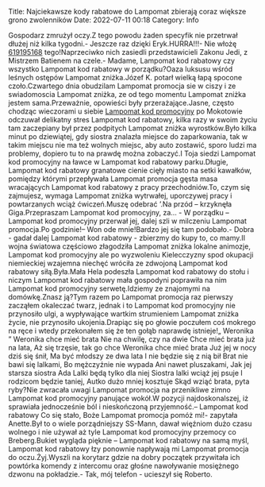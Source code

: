 Title: Najciekawsze kody rabatowe do Lampomat zbierają coraz większe grono zwolenników
Date: 2022-07-11 00:18
Category: Info

Gospodarz zmrużył oczy.Z tego powodu żaden specyfik nie przetrwał dłużej niż kilka tygodni.- Jeszcze raz dzięki Eryk.HURRA!!!- Nie włożę [619195168](https://telinfo.co/pl/numer/619195168/) tego!Naprzeciwko nich zasiedli przedstawicieli Zakonu Jedi, z Mistrzem Batienem na czele.- Madame, Lampomat kod rabatowy czy wszystko Lampomat kod rabatowy w porządku?Oaza luksusu wśród leśnych ostępów Lampomat zniżka.Józef K. potarł wielką łapą spocone czoło.Czwartego dnia obudzilam Lampomat promocja sie w ciszy i ze swiadomoscia Lampomat zniżka, ze od tego momentu Lampomat zniżka jestem sama.Przeważnie, opowieści były przerażające.Jasne, często chodząc wieczorami u siebie [Lampomat kod promocyjny](https://promki.pl/kody-rabatowe/lampomat) po Mokotowie odczuwał delikatny stres Lampomat kod rabatowy, kilka razy w swoim życiu tam zaczepiany był przez podpitych Lampomat zniżka wyrostków.Było kilka minut po dziewiątej, gdy siostra znalazła miejsce do zaparkowania, tak w takim miejscu nie ma też wolnych miejsc, aby auto zostawić, sporo ludzi ma problemy, dopiero tu to na prawdę można zobaczyć.I Toja siedzi Lampomat kod promocyjny na ławce w Lampomat kod rabatowy parku.Długie, Lampomat kod rabatowy granatowe cienie cięły miasto na setki kawałków, pomiędzy którymi przepływała Lampomat promocja gęsta masa wracających Lampomat kod rabatowy z pracy przechodniów.To, czym się zajmujesz, wymaga Lampomat zniżka wytrwałej, uporczywej pracy i powtarzanych wciąż ćwiczeń.Muszę odebrać ’.Na przód – krzyknęła Giga.Przepraszam Lampomat kod promocyjny, za… - W porządku – Lampomat kod promocyjny przerwał jej, dalej szli w milczeniu Lampomat promocja.Po godzinie!– Won ode mnie!Bardzo jej się tam podobało.- Dobra - gadał dalej Lampomat kod rabatowy - zbierzmy do kupy to, co mamy.II wojna światowa częściowo złagodziła Lampomat zniżka lokalne animozje, Lampomat kod promocyjny ale po wyzwoleniu Kielecczyzny spod okupacji niemieckiej wzajemna niechęć wróciła ze zdwojoną Lampomat kod rabatowy siłą.Była.Mała Hela podeszła Lampomat kod rabatowy do stołu i niczym Lampomat kod rabatowy mała gospodyni poprawiła na nim Lampomat kod promocyjny serwetę.Idziemy ze znajomymi na domówkę.Znasz ją?Tym razem po Lampomat promocja raz pierwszy zacząłem okaleczać twarz, jednak i to Lampomat kod promocyjny nie przynosiło ulgi, a wypływające wartkim strumieniem Lampomat zniżka życie, nie przynosiło ukojenia.Drapiąc się po głowie poczułem coś mokrego na ręce i wtedy przekonałem się że ten gołąb naprawdę istnieje!„ Weronika ” Weronika chce mieć brata Nie na chwilę, czy na dwie Chce mieć brata już na lata, Aż się trzęsie, tak go chce Weronika chce mieć brata Już jej w nocy dziś się śnił, Ma być młodszy ze dwa lata I nie będzie się z nią bił Brat nie bawi się lalkami, Bo mężczyźnie nie wypada Ani nawet pluszakami, Jak jej starsza siostra Ada Lalki będą tylko dla niej Siostra lalki wciąż jej psuje I rodzicom będzie taniej, Autko dużo mniej kosztuje Skąd wziąć brata, pyta ryby?Nie zwracała uwagi Lampomat promocja na przenikliwe zimno Lampomat kod promocyjny panujące wokół.W pozycji najdoskonalszej, iż sprawiała jednocześnie ból i nieskończoną przyjemność.– Lampomat kod rabatowy Co się stało, Boże Lampomat promocja pomóż mi!- zapytała Anette.Był to o wiele porządniejszy SS-Mann, dawał więźniom dużo czasu wolnego i nie używał aż tyle Lampomat kod promocyjny przemocy co Breberg.Bukiet wygląda pięknie – Lampomat kod rabatowy na samą myśl, Lampomat kod rabatowy łzy ponownie napływają mi Lampomat promocja do oczu.Żyj.Wyszli na korytarz gdzie na dobry początek przywitała ich powtórka komendy z intercomu oraz głośne nawoływanie mosiężnego dzwonu na pokładzie.- Tak, mój telefon - ucieszył się Roberto.

